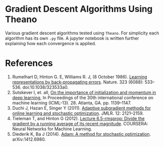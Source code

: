 # Gradient Descent Algorithms Using Theano
Various gradient descent algorithms tested using `Theano`. For simplicity each algorithm has its own `.py` file. A jupyter notebook is written further explaining how each convergence is applied. 

# References
<ol>
<li>Rumelhart D, Hinton G. E, Williams R. J, (8 October 1986). <u>Learning representations by back-propagating errors</u>. Nature. 323 (6088): 533–536. doi:10.1038/323533a0.</li>
<li>Sutskever I, et. all, <u>On the importance of initialization and momentum in deep learning</u>, In Proceedings of the 30th international conference on machine learning (ICML-13). 28. Atlanta, GA. pp. 1139–1147.</li>
<li>Duchi J, Hazan E, Singer Y (2011). <u>Adaptive subgradient methods for online learning and stochastic optimization</u>. JMLR. 12: 2121–2159.</li>
<li>Tieleman T, and Hinton G (2012). <u>Lecture 6.5-rmsprop: Divide the gradient by a running average of its recent magnitude</u>. COURSERA: Neural Networks for Machine Learning.</li>
<li>Diederik K, Ba J (2014). <u>Adam: A method for stochastic optimization</u>. arXiv:1412.6980.</li>
</ol>
